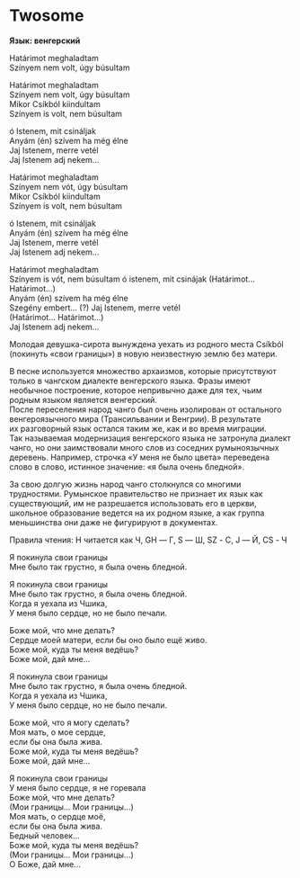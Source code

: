 <div>

# Twosome

**Язык: венгерский**

</div>

<div>

Határimot meghaladtam  
Színyem nem volt, úgy búsultam

Határimot meghaladtam  
Színyem nem volt, úgy búsultam  
Mikor Csíkból kiindultam  
Színyem is volt, nem búsultam

ó Istenem, mit csináljak  
Anyám (én) szívem ha még élne  
Jaj Istenem, merre vetél  
Jaj Istenem adj nekem...

Határimot meghaladtam  
Színyem nem vót, úgy búsultam  
Mikor Csíkból kiindultam  
Színyem is volt, nem búsultam

ó Istenem, mit csináljak  
Anyám (én) szívem ha még élne  
Jaj Istenem, merre vetél  
Jaj Istenem adj nekem...

Határimot meghaladtam  
Színyem is vót, nem búsultam ó istenem, mit csinájak (Határimot... Határimot...)  
Anyám (én) szívem ha még élne  
Szegény embert... (?) Jaj Istenem, merre vetél  
(Határimot... Határimot...)  
Jaj Istenem adj nekem...

</div>

<div>

Молодая девушка-сирота вынуждена уехать из родного места Csíkból (покинуть «свои границы») в новую неизвестную землю без матери.

В песне используется множество архаизмов, которые присутствуют только в чангском диалекте венгерского языка. Фразы имеют необычное построение, которое непривычно даже для тех, чьим родным языком является венгерский.  
После переселения народ чанго был очень изолирован от остального венгероязычного мира (Трансильвании и Венгрии). В результате их разговорный язык остался таким же, как и во время миграции. Так называемая модернизация венгерского языка не затронула диалект чанго, но они заимствовали много слов из соседних румыноязычных деревень. Например, строчка «У меня не было цвета» переведена слово в слово, истинное значение: «я была очень бледной».

За свою долгую жизнь народ чанго столкнулся со многими трудностями. Румынское правительство не признает их язык как существующий, им не разрешается использовать его в церкви, школьное образование ведется на их родном языке, а как группа меньшинства они даже не фигурируют в документах.

Правила чтения: H читается как Ч, GH — Г, S — Ш, SZ - С, J — Й, CS - Ч

</div>

<div>
</div>

<div>

Я покинула свои границы  
Мне было так грустно, я была очень бледной.

Я покинула свои границы  
Мне было так грустно, я была очень бледной.  
Когда я уехала из Чшика,  
У меня было сердце, но не было печали.

Боже мой, что мне делать?  
Сердце моей матери, если бы оно было ещё живо.  
Боже мой, куда ты меня ведёшь?  
Боже мой, дай мне...

Я покинула свои границы  
Мне было так грустно, я была очень бледной.  
Когда я уехала из Чшика,  
У меня было сердце, но не было печали.  

Боже мой, что я могу сделать?  
Моя мать, о мое сердце,  
если бы она была жива.  
Боже мой, куда ты меня ведёшь?  
Боже мой, дай мне...

Я покинула свои границы  
У меня было сердце, я не горевала  
Боже мой, что мне делать?  
(Мои границы... Мои границы...)  
Моя мать, о сердце моё,  
если бы она была жива.  
Бедный человек...  
Боже мой, куда ты меня ведёшь?  
(Мои границы... Мои границы...)  
О Боже, дай мне...

</div>
